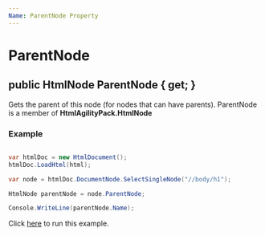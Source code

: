 ```yaml
---
Name: ParentNode Property
---
```


# ParentNode

## public HtmlNode ParentNode { get; }

Gets the parent of this node (for nodes that can have parents). ParentNode is a member of **HtmlAgilityPack.HtmlNode**

### Example

```csharp

var htmlDoc = new HtmlDocument();
htmlDoc.LoadHtml(html);

var node = htmlDoc.DocumentNode.SelectSingleNode("//body/h1");

HtmlNode parentNode = node.ParentNode;

Console.WriteLine(parentNode.Name);

```

Click [here](https://dotnetfiddle.net/BHfJdM) to run this example.
